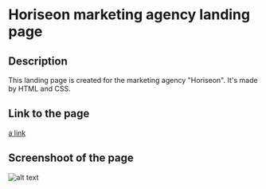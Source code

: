 # Horiseon marketing agency landing page
## Description
This landing page is created for the marketing agency "Horiseon". It's made by HTML and CSS. 


## Link to the page
[a link](https://zacklai21.github.io/horiseon/)


## Screenshoot of the page
![alt text](./assets/images/screenshot.png)
    


